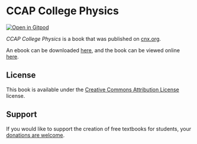 # CCAP College Physics

[![Open in Gitpod](https://gitpod.io/button/open-in-gitpod.svg)](https://gitpod.io/from-referrer/)

_CCAP College Physics_ is a book that was published on [cnx.org](https://cnx.org/).

An ebook can be downloaded [here](https://github.com/cnx-user-books/cnxbook-ccap-college-physics/releases/latest), and the book can be viewed online [here](https://github.com/cnx-user-books/cnxbook-ccap-college-physics/releases/latest).

## License
This book is available under the [Creative Commons Attribution License](./LICENSE) license.

## Support
If you would like to support the creation of free textbooks for students, your [donations are welcome](https://riceconnect.rice.edu/donation/support-openstax-banner).
